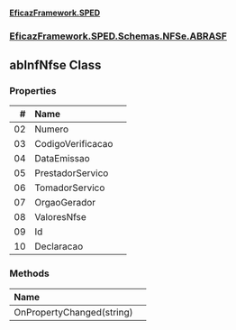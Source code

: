 #### [EficazFramework.SPED](EficazFrameworkSPED.md 'EficazFramework SPED')
### [EficazFramework.SPED.Schemas.NFSe.ABRASF](EficazFramework.SPED.Schemas.NFSe.ABRASF.md 'EficazFramework.SPED.Schemas.NFSe.ABRASF')

## abInfNfse Class
### Properties

| # | Name | |
| ---: | :--- | :--- |
| 02 | Numero |  |
| 03 | CodigoVerificacao |  |
| 04 | DataEmissao |  |
| 05 | PrestadorServico |  |
| 06 | TomadorServico |  |
| 07 | OrgaoGerador |  |
| 08 | ValoresNfse |  |
| 09 | Id |  |
| 10 | Declaracao |  |
### Methods

| Name | |
| :--- | :--- |
| OnPropertyChanged(string) |  |
